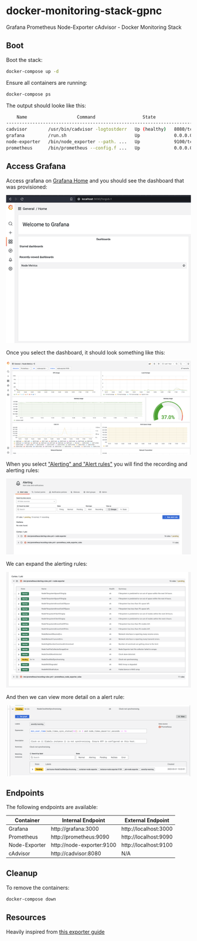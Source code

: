 # docker-monitoring-stack-gpnc
Grafana Prometheus Node-Exporter cAdvisor - Docker Monitoring Stack

## Boot

Boot the stack:

```bash
docker-compose up -d
```

Ensure all containers are running:

```bash
docker-compose ps
```

The output should looke like this:

```bash
    Name                   Command                  State               Ports         
--------------------------------------------------------------------------------------
cadvisor        /usr/bin/cadvisor -logtostderr   Up (healthy)   8080/tcp              
grafana         /run.sh                          Up             0.0.0.0:3000->3000/tcp
node-exporter   /bin/node_exporter --path. ...   Up             9100/tcp              
prometheus      /bin/prometheus --config.f ...   Up             0.0.0.0:9090->9090/tcp
```

## Access Grafana

Access grafana on [Grafana Home](http://localhost:3000/?orgId=1) and you should see the dashboard that was provisioned:

![](./assets/grafana-home.png)

Once you select the dashboard, it should look something like this:

![](./assets/grafana-dashboard.png)

When you select ["Alerting" and "Alert rules"](http://localhost:3000/alerting/list) you will find the recording and alerting rules:

![](./assets/grafana-alerting-home.png)

We can expand the alerting rules:

![](./assets/grafana-alerting-rules.png)

And then we can view more detail on a alert rule:

![](./assets/grafana-alerting-detail.png)

## Endpoints

The following endpoints are available:

| Container      | Internal Endpoint         | External Endpoint     |
| -------------- | ------------------------- |---------------------- |
| Grafana        | http://grafana:3000       | http://localhost:3000 |
| Prometheus     | http://prometheus:9090    | http://localhost:9090 |
| Node-Exporter  | http://node-exporter:9100 | http://localhost:9100 |
| cAdvisor       | http://cadvisor:8080      | N/A |

## Cleanup

To remove the containers:

```bash
docker-compose down
```

## Resources

Heavily inspired from [this exporter guide](https://grafana.com/oss/prometheus/exporters/node-exporter/)
